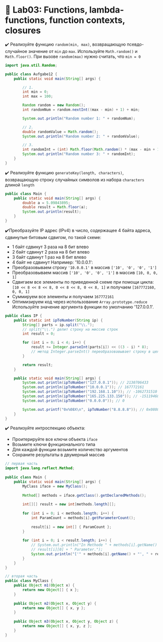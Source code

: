 # 👾 Lab03: Functions, lambda-functions, function contexts, closures

✔️ Реализуйте функцию `random(min, max)`, возвращающую псевдо-случайное
значение от `min` до `max`. Используйте `Math.random()` и `Math.floor()`.
При вызове `random(max)` нужно считать, что `min = 0`

```java
import java.util.Random;

public class Aufgabe12 {
    public static void main(String[] args) {

        // 1.
        int min = 0;
        int max = 100;

        Random random = new Random();
        int randomNum = random.nextInt((max - min) + 1) + min;

        System.out.println("Random number 1: " + randomNum);

        // 2.
        double randomValue = Math.random();
        System.out.println("Random number 2: " + randomValue);

        // 3.
        int randomInt = (int) Math.floor(Math.random() * (max - min + 1) + min);
        System.out.println("Random number 3: " + randomInt);
    }
}

```

✔️ Реализуйте функцию `generateKey(length, characters)`, возвращающую строку
случайных символов из набора `characters` длиной `length`

```java
public class Main {
    public static void main(String[] args) {
        double a = 5.09843895;
        double result = Math.floor(a);
        System.out.println(result);
    }
}

```

✔️Преобразуйте IP адрес (IPv4) в число, содержащее 4 байта адреса,
сдвинутые битовым сдвигом, по такой схеме:
- 1 байт сдвинут 3 раза на 8 бит влево
- 2 байт сдвинут 2 раза на 8 бит влево
- 3 байт сдвинут 1 раз на 8 бит влево
- 4 байт не сдвинут
Например: '10.0.0.1':
- Преобразовываем строку `'10.0.0.1'` в массив `['10', '0', '0', '1']`
- Преобразовываем массив `['10', '0', '0', '1']` в массив `[10, 0, 0, 1]`
- Сдвигаем все элементы по приведенной схеме при помощи цикла:
`[10 << 8 << 8 << 8, 0 << 8 << 8, 0 << 8, 1]` и получаем `[167772160, 0, 0, 1]`
- Суммируем все элементы и получаем `167772161`
- Оптимизируем код через использование `Array.prototype.reduce`
Используйте значение аргумента функции по умолчанию '127.0.0.1'.

```java
public class IP {
    public static int ipToNumber(String ip) {
        String[] parts = ip.split("\\.");
        // split("\\.") делит строку на миссив строк
        int result = 0;

        for (int i = 0; i < 4; i++) {
            result += Integer.parseInt(parts[i]) << ((3 - i) * 8);
            // метод Integer.parseInt() переобразовавывает строку в целое число
        }

        return result;
    }

    public static void main(String[] args) {
        System.out.println(ipToNumber("127.0.0.1")); // 2130706433
        System.out.println(ipToNumber("10.0.0.1")); // 167772161
        System.out.println(ipToNumber("192.168.1.10")); // -1062731510
        System.out.println(ipToNumber("165.225.133.150")); // -1511946858
        System.out.println(ipToNumber("0.0.0.0")); // 0

        System.out.printf("0x%08X\n", ipToNumber("8.8.8.8")); // 0x08080808
    }
}

```

✔️ Реализуйте интроспекцию объекта:
- Проитерируйте все ключи объекта `iface`
- Возьмите ключи функционального типа
- Для каждой функции возьмите количество аргументов
- Сохраните результаты в двумерный массив


```java
// первая часть
import java.lang.reflect.Method;
 
public class Main {
    public static void main(String[] args) {
        MyClass iface = new MyClass();
 
        Method[] methods = iface.getClass().getDeclaredMethods();
 
        int[][] result = new int[methods.length][];
 
        for (int i = 0; i < methods.length; i++) {
            int ParamCount = methods[i].getParameterCount();
 
            result[i] = new int[] { ParamCount };
        }
 
        for (int i = 0; i < result.length; i++) {
            // System.out.println("In Methode " + methods[i].getName() + " gibt es " +
            // result[i][0] + " Parameter.");
            System.out.println("['" + methods[i].getName() + "', " + result[i][0] + "']");
        }
    }
}

```
```java
// вторая часть
public class MyClass {
    public Object m1(Object x) {
        return new Object[] { x };
    }
 
    public Object m2(Object x, Object y) {
        return new Object[] { x, y };
    }
 
    public Object m3(Object x, Object y, Object z) {
        return new Object[] { x, y, z };
    }
}

```
